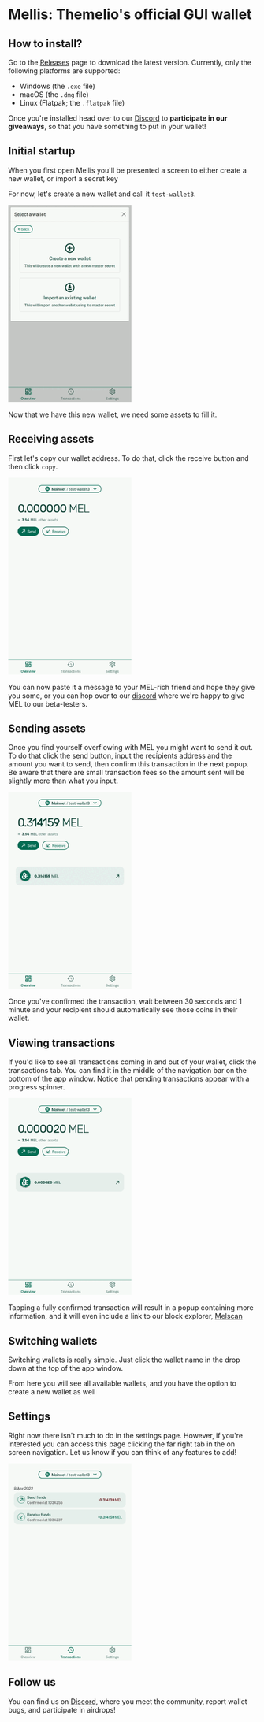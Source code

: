 # Mellis: Themelio's official GUI wallet

## How to install?

Go to the [Releases](https://github.com/themeliolabs/mellis/releases) page to download the latest version. Currently, only the following platforms are supported:

- Windows (the `.exe` file)
- macOS (the `.dmg` file)
- Linux (Flatpak; the `.flatpak` file)

Once you're installed head over to our [Discord](https://discord.gg/kNeBHn2B) to **participate in our giveaways**, so that you have something to put in your wallet!

## Initial startup

When you first open Mellis you'll be presented a screen to either create a new wallet, or import a secret key

For now, let's create a new wallet and call it `test-wallet3`.

<img src="res/gifs/create-wallet.gif"  height="400"/>

Now that we have this new wallet, we need some assets to fill it.

## Receiving assets

First let's copy our wallet address. To do that, click the receive button and then click `copy`.

<img src="res/gifs/receive-coins.gif"  height="400"/>

You can now paste it a message to your MEL-rich friend and hope they give you some, or you can hop over to our [discord](https://discord.gg/kNeBHn2B) where we're happy to give MEL to our beta-testers.

## Sending assets

Once you find yourself overflowing with MEL you might want to send it out. To do that click the send button, input the recipients address and the amount you want to send, then confirm this transaction in the next popup. Be aware that there are small transaction fees so the amount sent will be slightly more than what you input.

<img src="res/gifs/send-coins.gif"  height="400"/>

Once you've confirmed the transaction, wait between 30 seconds and 1 minute and your recipient should automatically see those coins in their wallet.

## Viewing transactions

If you'd like to see all transactions coming in and out of your wallet, click the transactions tab. You can find it in the middle of the navigation bar on the bottom of the app window. Notice that pending transactions appear with a progress spinner.

<img src="res/gifs/view-transactions.gif" height="400"/>

Tapping a fully confirmed transaction will result in a popup containing more information, and it will even include a link to our block explorer, [Melscan](https://scan.themelio.org)

## Switching wallets

Switching wallets is really simple. Just click the wallet name in the drop down at the top of the app window.

From here you will see all available wallets, and you have the option to create a new wallet as well

<!--
## Tapping the Faucet

If you have a wallet on the test network, you have the ability to do what we call "tapping the faucet". That means you are allowed to print money! But don't get too excited. Because you can print a trillion `MEL` for free, it has no real monetary value. Still it's a great way to experiment with the network-->

## Settings

Right now there isn't much to do in the settings page. However, if you're interested you can access this page clicking the far right tab in the on screen navigation. Let us know if you can think of any features to add!

<img src="res/gifs/settings.gif" height="400"/>

## Follow us

You can find us on [Discord](https://discord.gg/kNeBHn2B), where you meet the community, report wallet bugs, and participate in airdrops!
